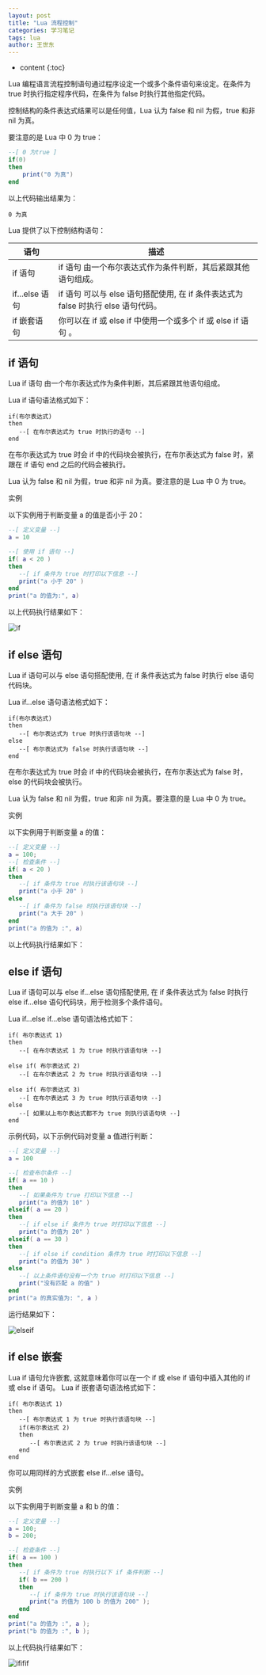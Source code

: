 ```yaml
---
layout: post
title: "Lua 流程控制"
categories: 学习笔记
tags: lua
author: 王世东
---
```


* content
{:toc}


Lua 编程语言流程控制语句通过程序设定一个或多个条件语句来设定。在条件为 true 时执行指定程序代码，在条件为 false 时执行其他指定代码。

控制结构的条件表达式结果可以是任何值，Lua 认为 false 和 nil 为假，true 和非 nil 为真。

要注意的是 Lua 中 0 为 true：

```lua
--[ 0 为true ]
if(0)
then
    print("0 为真")
end
```

以上代码输出结果为：

```
0 为真
```

Lua 提供了以下控制结构语句：

| 语句           | 描述                                                                              |
| -------------- | --------------------------------------------------------------------------------- |
| if 语句        | if 语句 由一个布尔表达式作为条件判断，其后紧跟其他语句组成。                      |
| if...else 语句 | if 语句 可以与 else 语句搭配使用, 在 if 条件表达式为 false 时执行 else 语句代码。 |
| if 嵌套语句    | 你可以在 if 或 else if 中使用一个或多个 if 或 else if 语句 。                     |

## if 语句

Lua if 语句 由一个布尔表达式作为条件判断，其后紧跟其他语句组成。

Lua if 语句语法格式如下：

```
if(布尔表达式)
then
   --[ 在布尔表达式为 true 时执行的语句 --]
end
```

在布尔表达式为 true 时会 if 中的代码块会被执行，在布尔表达式为 false 时，紧跟在 if 语句 end 之后的代码会被执行。

Lua 认为 false 和 nil 为假，true 和非 nil 为真。要注意的是 Lua 中 0 为 true。

实例

以下实例用于判断变量 a 的值是否小于 20：

```lua
--[ 定义变量 --]
a = 10

--[ 使用 if 语句 --]
if( a < 20 )
then
   --[ if 条件为 true 时打印以下信息 --]
   print("a 小于 20" )
end
print("a 的值为:", a)
```

以上代码执行结果如下：

![if](https://user-images.githubusercontent.com/13142418/57591306-4ddc3500-7563-11e9-90b7-a477f11add54.png)

## if else 语句

Lua if 语句可以与 else 语句搭配使用, 在 if 条件表达式为 false 时执行 else 语句代码块。

Lua if...else 语句语法格式如下：

```
if(布尔表达式)
then
   --[ 布尔表达式为 true 时执行该语句块 --]
else
   --[ 布尔表达式为 false 时执行该语句块 --]
end
```

在布尔表达式为 true 时会 if 中的代码块会被执行，在布尔表达式为 false 时，else 的代码块会被执行。

Lua 认为 false 和 nil 为假，true 和非 nil 为真。要注意的是 Lua 中 0 为 true。

实例

以下实例用于判断变量 a 的值：

```lua
--[ 定义变量 --]
a = 100;
--[ 检查条件 --]
if( a < 20 )
then
   --[ if 条件为 true 时执行该语句块 --]
   print("a 小于 20" )
else
   --[ if 条件为 false 时执行该语句块 --]
   print("a 大于 20" )
end
print("a 的值为 :", a)
```

以上代码执行结果如下：

## else if 语句

Lua if 语句可以与 else if...else 语句搭配使用, 在 if 条件表达式为 false 时执行 else if...else 语句代码块，用于检测多个条件语句。

Lua if...else if...else 语句语法格式如下：

```
if( 布尔表达式 1)
then
   --[ 在布尔表达式 1 为 true 时执行该语句块 --]

else if( 布尔表达式 2)
   --[ 在布尔表达式 2 为 true 时执行该语句块 --]

else if( 布尔表达式 3)
   --[ 在布尔表达式 3 为 true 时执行该语句块 --]
else
   --[ 如果以上布尔表达式都不为 true 则执行该语句块 --]
end
```

示例代码，以下示例代码对变量 a 值进行判断：

```lua
--[ 定义变量 --]
a = 100

--[ 检查布尔条件 --]
if( a == 10 )
then
   --[ 如果条件为 true 打印以下信息 --]
   print("a 的值为 10" )
elseif( a == 20 )
then
   --[ if else if 条件为 true 时打印以下信息 --]
   print("a 的值为 20" )
elseif( a == 30 )
then
   --[ if else if condition 条件为 true 时打印以下信息 --]
   print("a 的值为 30" )
else
   --[ 以上条件语句没有一个为 true 时打印以下信息 --]
   print("没有匹配 a 的值" )
end
print("a 的真实值为: ", a )
```

运行结果如下：

![elseif](https://user-images.githubusercontent.com/13142418/57591705-4d449e00-7565-11e9-97dd-a6c4c667597b.png)

## if else 嵌套

Lua if 语句允许嵌套, 这就意味着你可以在一个 if 或 else if 语句中插入其他的 if 或 else if 语句。
Lua if 嵌套语句语法格式如下：

```
if( 布尔表达式 1)
then
   --[ 布尔表达式 1 为 true 时执行该语句块 --]
   if(布尔表达式 2)
   then
      --[ 布尔表达式 2 为 true 时执行该语句块 --]
   end
end
```

你可以用同样的方式嵌套 else if...else 语句。

实例

以下实例用于判断变量 a 和 b 的值：

```lua
--[ 定义变量 --]
a = 100;
b = 200;

--[ 检查条件 --]
if( a == 100 )
then
   --[ if 条件为 true 时执行以下 if 条件判断 --]
   if( b == 200 )
   then
      --[ if 条件为 true 时执行该语句块 --]
      print("a 的值为 100 b 的值为 200" );
   end
end
print("a 的值为 :", a );
print("b 的值为 :", b );
```

以上代码执行结果如下：

![ififif](https://user-images.githubusercontent.com/13142418/57592594-1d4bc980-756a-11e9-894b-fe6137424a6d.png)


